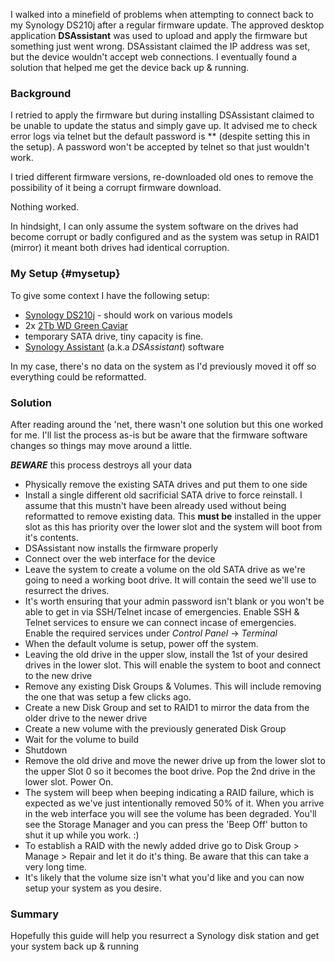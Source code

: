 
I walked into a minefield of problems when attempting to connect back to
my Synology DS210j after a regular firmware update. The approved desktop
application **DSAssistant** was used to upload and apply the firmware
but something just went wrong. DSAssistant claimed the IP address was
set, but the device wouldn't accept web connections. I eventually found
a solution that helped me get the device back up & running.

### Background

I retried to apply the firmware but during installing DSAssistant
claimed to be unable to update the status and simply gave up. It advised
me to check error logs via telnet but the default password is \*\*
(despite setting this in the setup). A password won't be accepted by
telnet so that just wouldn't work.

I tried different firmware versions, re-downloaded old ones to remove
the possibility of it being a corrupt firmware download.

Nothing worked.

In hindsight, I can only assume the system software on the drives had
become corrupt or badly configured and as the system was setup in RAID1
(mirror) it meant both drives had identical corruption.

### My Setup {#mysetup}

To give some context I have the following
setup:

- [Synology DS210j](http://amzn.to/IlOjvH) - should work on various
  models
- 2x [2Tb WD Green Caviar](http://amzn.to/HWPzmz)
- temporary SATA drive, tiny capacity is fine.
- [Synology Assistant](http://www.synology.com/support/download.php)
  (a.k.a _DSAssistant_) software

In my case, there's no data on the system as I'd previously moved it off
so everything could be reformatted.

### Solution

After reading around the 'net, there wasn't one solution but this one
worked for me.
I'll list the process as-is but be aware that the firmware software
changes so things may move around a little.

**_BEWARE_** this process destroys all your data

- Physically remove the existing SATA drives and put them to one side
- Install a single different old sacrificial SATA drive to force
  reinstall. I assume that this mustn't have been already used without
  being reformatted to remove existing data. This **must be**
  installed in the upper slot as this has priority over the lower slot
  and the system will boot from it's contents.
- DSAssistant now installs the firmware properly
- Connect over the web interface for the device
- Leave the system to create a volume on the old SATA drive as we're
  going to need a working boot drive. It will contain the seed we'll
  use to resurrect the drives.
- It's worth ensuring that your admin password isn't blank or you
  won't be able to get in via SSH/Telnet incase of emergencies. Enable
  SSH & Telnet services to ensure we can connect incase of
  emergencies. Enable the required services under _Control Panel_ ->
  _Terminal_
- When the default volume is setup, power off the system.
- Leaving the old drive in the upper slow, install the 1st of your
  desired drives in the lower slot. This will enable the system to
  boot and connect to the new drive
- Remove any existing Disk Groups & Volumes. This will include
  removing the one that was setup a few clicks ago.
- Create a new Disk Group and set to RAID1 to mirror the data from the
  older drive to the newer drive
- Create a new volume with the previously generated Disk Group
- Wait for the volume to build
- Shutdown
- Remove the old drive and move the newer drive up from the lower slot
  to the upper Slot 0 so it becomes the boot drive. Pop the 2nd drive
  in the lower slot. Power On.
- The system will beep when beeping indicating a RAID failure, which
  is expected as we've just intentionally removed 50% of it. When you
  arrive in the web interface you will see the volume has been
  degraded. You'll see the Storage Manager and you can press the 'Beep
  Off' button to shut it up while you work. :)
- To establish a RAID with the newly added drive go to Disk Group >
  Manage > Repair and let it do it's thing. Be aware that this can
  take a very long time.
- It's likely that the volume size isn't what you'd like and you can
  now setup your system as you desire.

### Summary

Hopefully this guide will help you resurrect a Synology disk station and
get your system back up & running
